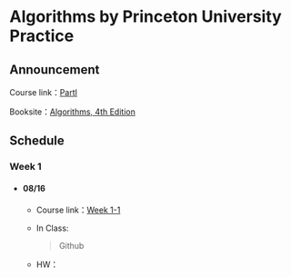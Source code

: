# Algorithms by Princeton University Practice

## Announcement
Course link：[PartI](https://www.coursera.org/learn/algorithms-part1/home/welcome)

Booksite：[Algorithms, 4th Edition](https://algs4.cs.princeton.edu/home/)

## Schedule      
    
 ### Week 1          
 * #### 08/16        
   * Course link：[Week 1-1]()          
   * In Class:      
     > Github           
          
           
   * HW：[]()                       
              
 
         
